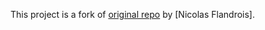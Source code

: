This project is a fork of [original repo](https://github.com/NicolasFlandrois/Stardate.git) by [Nicolas Flandrois].
